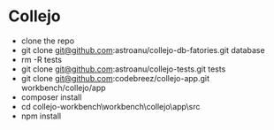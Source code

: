 # Collejo

- clone the repo
- git clone git@github.com:astroanu/collejo-db-fatories.git database
- rm -R tests
- git clone git@github.com:astroanu/collejo-tests.git tests
- git clone git@github.com:codebreez/collejo-app.git workbench/collejo/app
- composer install
- cd collejo-workbench\workbench\collejo\app\src
- npm install


 
